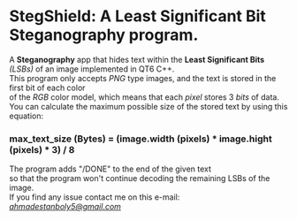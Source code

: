 # **StegShield:** A Least Significant Bit Steganography program.

A **Steganography** app that hides text within the **Least Significant Bits** *(LSBs)* of an image implemented in QT6 C++.<br/>
This program only accepts *PNG* type images, and the text is stored in the first bit of each color<br/>
of the *RGB* color model, which means that each *pixel* stores 3 *bits* of data.<br/>
You can calculate the maximum possible size of the stored text by using this equation:<br/>
###              max_text_size (Bytes) = (image.width (pixels) * image.hight (pixels) * 3) / 8
The program adds "/DONE" to the end of the given text<br/>
so that the program won't continue decoding the remaining LSBs of the image.<br/>
If you find any issue contact me on this e-mail: *ahmadestanboly5@gmail.com*<br/>
